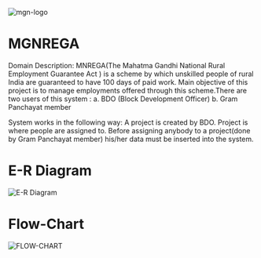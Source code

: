 ![mgn-logo](https://user-images.githubusercontent.com/105916453/213925071-0267bc6f-f65b-415a-818e-183a3bfae0e9.png)


<h1> MGNREGA </h1>


Domain Description:
        MNREGA(The Mahatma Gandhi National Rural Employment Guarantee Act ) is a scheme by which unskilled people of rural India are guaranteed to have 100 days of paid     work. Main objective of this project is to manage employments offered through this scheme.There are two users of this system : 
 a. BDO (Block Development Officer) 
 b. Gram Panchayat member

System works in the following way:
A project is created by BDO. Project is where people are assigned to. Before assigning anybody to a project(done by Gram Panchayat member) his/her data must be inserted into the system.

<h1>E-R Diagram</h1>

![E-R Diagram](https://user-images.githubusercontent.com/105916453/213925163-2f7a8759-684b-42fe-aa86-b690e84f330a.png)

<h1>Flow-Chart</h1>

![FLOW-CHART](https://user-images.githubusercontent.com/105916453/217176651-7f033ef5-110c-4e85-a3fd-bd4f471a0a89.jpeg)
